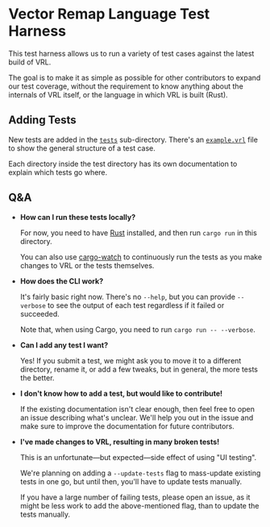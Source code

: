# Vector Remap Language Test Harness

This test harness allows us to run a variety of test cases against the latest
build of VRL.

The goal is to make it as simple as possible for other contributors to expand
our test coverage, without the requirement to know anything about the internals
of VRL itself, or the language in which VRL is built (Rust).

## Adding Tests

New tests are added in the [`tests`](./tests) sub-directory. There's an
[`example.vrl`](./tests/example.vrl) file to show the general structure of a
test case.

Each directory inside the test directory has its own documentation to explain
which tests go where.

## Q&A

- **How can I run these tests locally?**

  For now, you need to have [Rust](https://www.rust-lang.org/) installed, and
  then run `cargo run` in this directory.

  You can also use [cargo-watch](https://crates.io/crates/cargo-watch) to
  continuously run the tests as you make changes to VRL or the tests themselves.

- **How does the CLI work?**

  It's fairly basic right now. There's no `--help`, but you can provide
  `--verbose` to see the output of each test regardless if it failed or
  succeeded.

  Note that, when using Cargo, you need to run `cargo run -- --verbose`.

- **Can I add any test I want?**

  Yes! If you submit a test, we might ask you to move it to a different
  directory, rename it, or add a few tweaks, but in general, the more tests the
  better.

- **I don't know how to add a test, but would like to contribute!**

  If the existing documentation isn't clear enough, then feel free to open an
  issue describing what's unclear. We'll help you out in the issue and make sure
  to improve the documentation for future contributors.

- **I've made changes to VRL, resulting in many broken tests!**

  This is an unfortunate—but expected—side effect of using "UI testing".

  We're planning on adding a `--update-tests` flag to mass-update existing tests
  in one go, but until then, you'll have to update tests manually.

  If you have a large number of failing tests, please open an issue, as it might
  be less work to add the above-mentioned flag, than to update the tests
  manually.
